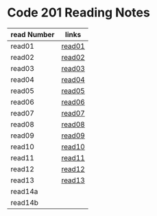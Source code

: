 # Code 201 Reading Notes

read Number | links
---------|------
read01 | [read01](read01)
read02 |[read02](read02)
read03 |[read03](read03)
read04 |[read04](read04)
read05 |[read05](read05)
read06 |[read06](read06)
read07 |[read07](read07)
read08 |[read08](read08)
read09 |[read09](read09)
read10 |[read10](read10)
read11 |[read11](read11)
read12 |[read12](read12)
read13 |[read13](read13)
read14a |
read14b |